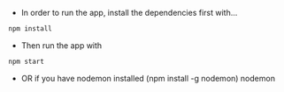 - In order to run the app, install the dependencies first with...

```sh
npm install
```

- Then run the app with

```sh
npm start
```
- OR if you have nodemon installed (npm install -g nodemon)
nodemon

